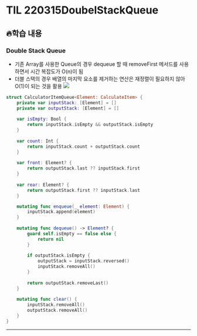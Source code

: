 # TIL 220315DoubelStackQueue

## 🔥학습 내용

### Double Stack Queue
- 기존 Array를 사용한 Queue의 경우 dequeue 할 때 removeFirst 메서드를 사용하면서 시간 복잡도가 O(n)이 됨
- 더블 스택의 경우 배열의 마지막 요소를 제거하는 연산은 재정렬이 필요하지 않아 O(1)이 되는 것을 활용
![](https://user-images.githubusercontent.com/54234176/158317226-a26675d7-707d-43c9-87c2-81c8cd240d5c.jpg)

```swift
struct CalculatorItemQueue<Element: CalculateItem> {
    private var inputStack: [Element] = []
    private var outputStack: [Element] = []
    
    var isEmpty: Bool {
        return inputStack.isEmpty && outputStack.isEmpty
    }
    
    var count: Int {
        return inputStack.count + outputStack.count
    }
    
    var front: Element? {
        return outputStack.last ?? inputStack.first
    }
    
    var rear: Element? {
        return outputStack.first ?? inputStack.last
    }

    mutating func enqueue(_ element: Element) {
        inputStack.append(element)
    }
    
    mutating func dequeue() -> Element? {
        guard self.isEmpty == false else {
            return nil
        }
        
        if outputStack.isEmpty {
            outputStack = inputStack.reversed()
            inputStack.removeAll()
        }
        
        return outputStack.removeLast()
    }
    
    mutating func clear() {
        inputStack.removeAll()
        outputStack.removeAll()
    }
}

```
---
